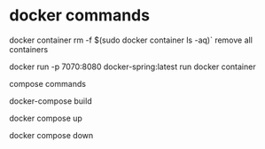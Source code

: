 
# docker commands 

 docker container rm -f $(sudo docker container ls -aq)` remove all containers
 
 
 docker run -p 7070:8080 docker-spring:latest     run docker container
 
 
 compose commands
 
 docker-compose build
 
 docker compose up
 
 docker compose down
